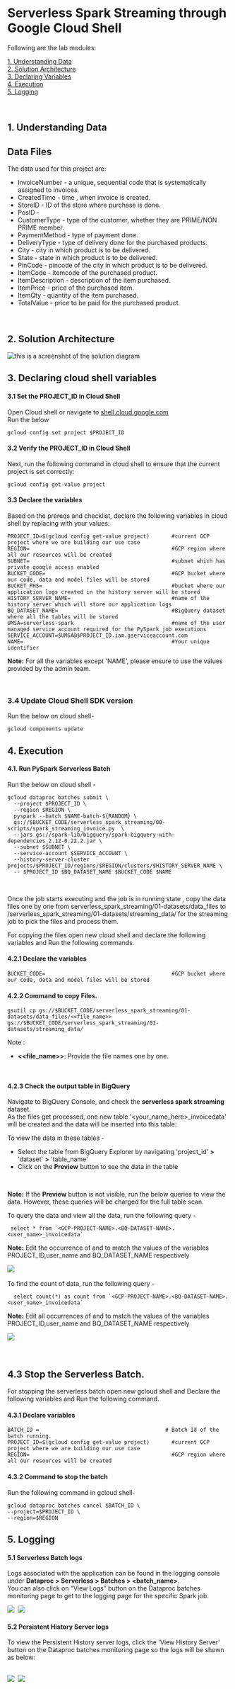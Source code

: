 # Serverless Spark Streaming through Google Cloud Shell



Following are the lab modules:

[1. Understanding Data](05a_serverless_spark_streaming_gcloud_execution.md#1-understanding-data)<br>
[2. Solution Architecture](05a_serverless_spark_streaming_gcloud_execution.md#2-solution-architecture)<br>
[3. Declaring Variables](05a_serverless_spark_streaming_gcloud_execution.md#3-declaring-cloud-shell-variables)<br>
[4. Execution](05a_serverless_spark_streaming_gcloud_execution.md#4-execution)<br>
[5. Logging](05a_serverless_spark_streaming_gcloud_execution.md#5-logging)<br>

<br>

## 1. Understanding Data

## Data Files

The data used for this project are:

- InvoiceNumber   -  a unique, sequential code that is systematically assigned to invoices.
- CreatedTime     -  time , when invoice is created.
- StoreID         -  ID of the store where purchase is done.
- PosID           -  
- CustomerType    - type of the customer, whether they are PRIME/NON PRIME member.
- PaymentMethod   - type of payment done.
- DeliveryType    - type of delivery done for the purchased products.
- City            - city in which product is to be delivered.
- State           - state in which product is to be delivered.
- PinCode         - pincode of the city in which product is to be delivered.
- ItemCode        - itemcode of the purchased product.
- ItemDescription - description of the item purchased.
- ItemPrice       - price of the purchased item.
- ItemQty         - quantity of the item purchased.
- TotalValue      - price to be paid for the purchased product.

<br>

## 2. Solution Architecture
 
 
![this is a screenshot of the solution diagram](/images/Flow_of_Resources.png)
 

## 3. Declaring cloud shell variables

#### 3.1 Set the PROJECT_ID in Cloud Shell

Open Cloud shell or navigate to [shell.cloud.google.com](https://shell.cloud.google.com)<br>
Run the below
```
gcloud config set project $PROJECT_ID

```

#### 3.2 Verify the PROJECT_ID in Cloud Shell

Next, run the following command in cloud shell to ensure that the current project is set correctly:

```
gcloud config get-value project
```

#### 3.3 Declare the variables

Based on the prereqs and checklist, declare the following variables in cloud shell by replacing with your values:


```
PROJECT_ID=$(gcloud config get-value project)       #current GCP project where we are building our use case
REGION=                                             #GCP region where all our resources will be created
SUBNET=                                             #subnet which has private google access enabled
BUCKET_CODE=                                        #GCP bucket where our code, data and model files will be stored
BUCKET_PHS=                                         #bucket where our application logs created in the history server will be stored
HISTORY_SERVER_NAME=                                #name of the history server which will store our application logs
BQ_DATASET_NAME=                                    #BigQuery dataset where all the tables will be stored
UMSA=serverless-spark                               #name of the user managed service account required for the PySpark job executions
SERVICE_ACCOUNT=$UMSA@$PROJECT_ID.iam.gserviceaccount.com
NAME=                                               #Your unique identifier
```

**Note:** For all the variables except 'NAME', please ensure to use the values provided by the admin team.

<br>



### 3.4 Update Cloud Shell SDK version
Run the below on cloud shell-
```
gcloud components update
```


## 4. Execution 


#### 4.1. Run PySpark Serverless Batch

Run the below on cloud shell -
```
gcloud dataproc batches submit \
  --project $PROJECT_ID \
  --region $REGION \
  pyspark --batch $NAME-batch-${RANDOM} \
  gs://$BUCKET_CODE/serverless_spark_streaming/00-scripts/spark_streaming_invoice.py  \
  --jars gs://spark-lib/bigquery/spark-bigquery-with-dependencies_2.12-0.22.2.jar \
  --subnet $SUBNET \
  --service-account $SERVICE_ACCOUNT \
  --history-server-cluster projects/$PROJECT_ID/regions/$REGION/clusters/$HISTORY_SERVER_NAME \
  -- $PROJECT_ID $BQ_DATASET_NAME $BUCKET_CODE $NAME
```

<br>

Once the job starts executing and the job is in running state , copy the data files one by one from serverless_spark_streaming/01-datasets/data_files  to  /serverless_spark_streaming/01-datasets/streaming_data/ for the streaming job to pick the files  and process them.

For copying the files open new cloud shell and declare the following variables and Run the following commands.

#### 4.2.1 Declare the variables

```
BUCKET_CODE=                                        #GCP bucket where our code, data and model files will be stored

```

#### 4.2.2 Command to copy Files.

```
gsutil cp gs://$BUCKET_CODE/serverless_spark_streaming/01-datasets/data_files/<<file_name>>  gs://$BUCKET_CODE/serverless_spark_streaming/01-datasets/streaming_data/

```

Note :
- **<<file_name>>**: Provide the file names one by one.

<br>


#### 4.2.3 Check the output table in BigQuery

Navigate to BigQuery Console, and check the **serverless spark streaming** dataset. <br>
As the files get processed, one new table '<your_name_here>_invoicedata' will be created and the data will be inserted into this table:

To view the data in these tables -

* Select the table from BigQuery Explorer by navigating 'project_id' **>** 'dataset' **>** 'table_name'
* Click on the **Preview** button to see the data in the table

<br>

**Note:** If the **Preview** button is not visible, run the below queries to view the data. However, these queries will be charged for the full table scan.
<br>

To query the data and view all the data, run the following query - 

```
 select * from `<GCP-PROJECT-NAME>.<BQ-DATASET-NAME>.<user_name>_invoicedata` 
```

**Note:** Edit the occurrence of <GCP-PROJECT-NAME> and <BQ-DATASET-NAME> to match the values of the variables PROJECT_ID,user_name and BQ_DATASET_NAME respectively

<kbd>
<img src=/images/bq1.png />
</kbd>

<br>

<br>
To find the count of data, run the following query - 

```
  select count(*) as count from `<GCP-PROJECT-NAME>.<BQ-DATASET-NAME>.<user_name>_invoicedata`
```

**Note:** Edit all occurrences of <GCP-PROJECT-NAME> and <BQ-DATASET-NAME> to match the values of the variables PROJECT_ID,user_name and BQ_DATASET_NAME respectively

<kbd>
<img src=/images/bq2.png />
</kbd>

<br>

<br>

<br>

## 4.3  Stop the Serverless Batch.

For stopping the serverless batch open new gcloud shell and  Declare the following variables and Run the following command.

#### 4.3.1 Declare variables

```
BATCH_ID =                                        # Batch Id of the batch running.
PROJECT_ID=$(gcloud config get-value project)       #current GCP project where we are building our use case
REGION=                                             #GCP region where all our resources will be created
```

#### 4.3.2 Command to stop the batch

Run the following command in gcloud shell-

```
gcloud dataproc batches cancel $BATCH_ID \
--project=$PROJECT_ID \
--region=$REGION
```

## 5. Logging

#### 5.1 Serverless Batch logs

Logs associated with the application can be found in the logging console under 
**Dataproc > Serverless > Batches > <batch_name>**. 
<br> You can also click on “View Logs” button on the Dataproc batches monitoring page to get to the logging page for the specific Spark job.

<kbd>
<img src=/images/image10.PNG />
</kbd>

<kbd>
<img src=/images/image11.png />
</kbd>

<br>

#### 5.2 Persistent History Server logs

To view the Persistent History server logs, click the 'View History Server' button on the Dataproc batches monitoring page so the logs will be shown as below:

<br>

<kbd>
<img src=/images/image12.PNG />
</kbd>

<kbd>
<img src=/images/image13.PNG />
</kbd>

<br>
